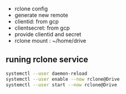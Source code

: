 - rclone config
- generate new remote
- clientid: <clientid> from gcp
- clientsecret: <clientsec> from gcp
- provide clientid and secret
- rclone mount <NameRemote>: ~/home/drive

## runing rclone service

```bash
systemctl --user daemon-reload
systemctl --user enable --now rclone@Drive
systemctl --user start --now rclone@Drive

```

